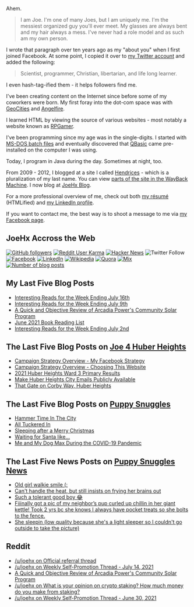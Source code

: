 Ahem.

> I am Joe. I'm one of many Joes, but I am uniquely me. I'm the messiest organized guy you'll ever meet. My glasses are always bent and my hair always a mess. I've never had a role model and as such am my own person.

I wrote that paragraph over ten years ago as my "about you" when I first joined Facebook. At some point, I copied it over to [my Twitter account](https://twitter.com/JoeHxBlog) and added the following:

> Scientist, programmer, Christian, libertarian, and life long learner.

I even hash-tag-ified them - it helps followers find me.

I've been creating content on the Internet since before some of my coworkers were born. My first foray into the dot-com space was with [GeoCities](https://en.wikipedia.org/wiki/Yahoo!_GeoCities) and [Angelfire](https://en.wikipedia.org/wiki/Angelfire).

I learned HTML by viewing the source of various websites - most notably a website known as [RPGamer](https://rpgamer.com/).

I've been programming since my age was in the single-digits. I started with [MS-DOS batch files](https://en.wikipedia.org/wiki/Batch_file) and eventually discovered that [QBasic](https://en.wikipedia.org/wiki/QBasic) came pre-installed on the computer I was using.

Today, I program in Java during the day. Sometimes at night, too.

From 2009 - 2012, I blogged at a site I called [Hendrices](https://www.facebook.com/Hendricescom/) - which is a pluralization of my last name. You can view [parts of the site in the WayBack Machine](https://web.archive.org/web/20090731115109/http://www.hendrices.com/). I now blog at [JoeHx Blog](https://www.joehxblog.com/).

For a more professional overview of me, check out both [my r&eacute;sum&eacute;](https://www.joehxblog.com/resume/) (HTMLified) and [my LinkedIn profile](https://www.linkedin.com/in/joehx/).

If you want to contact me, the best way is to shoot a message to me via [my Facebook page](https://www.facebook.com/JoeHxBlog/).

## JoeHx Accross the Web

[![GitHub followers](https://img.shields.io/github/followers/hendrixjoseph?label=GitHub&style=for-the-badge&logo=github)](https://github.com/hendrixjoseph)
[![Reddit User Karma](https://img.shields.io/reddit/user-karma/combined/joehx?label=Reddit&style=for-the-badge&logo=reddit)](https://www.reddit.com/user/joehx/)
[![Hacker News](https://img.shields.io/badge/dynamic/json?label=hacker+news&query=%24.karma&url=https%3A%2F%2Fhacker-news.firebaseio.com%2Fv0%2Fuser%2Fjoehx2.json&color=ff6600&style=for-the-badge&logo=y-combinator)](https://news.ycombinator.com/user?id=joehx2)
![Twitter Follow](https://img.shields.io/twitter/follow/JoeHxBlog?label=Twitter&style=for-the-badge&logo=twitter&color=1da1f2)
[![Facebook](https://img.shields.io/static/v1?label=FACEBOOK&message=137%20LIKES&color=3b5998&style=for-the-badge&logo=facebook)](https://www.facebook.com/JoeHxBlog)
[![LinkedIn](https://img.shields.io/static/v1?label=linkedin&message=193%20connections&color=2867b2&style=for-the-badge&logo=linkedin)](https://www.linkedin.com/in/joehx)
[![Wikipedia](https://img.shields.io/badge/dynamic/xml?label=wikipedia&query=%2F%2F%2A%5B%40id%3D%22general-stats%22%5D%2Fdiv%2Fdiv%2Fdiv%5B1%5D%2Ftable%2Ftbody%2Ftr%5B11%5D%2Ftd%5B2%5D%2Fstrong&suffix=%20edits&url=https%3A%2F%2Fxtools.wmflabs.org%2Fec%2Fen.wikipedia.org%2FHendrixjoseph&style=for-the-badge&logo=wikipedia&color=9f9f9f)](https://en.wikipedia.org/wiki/User:Hendrixjoseph)
[![Quora](https://img.shields.io/static/v1?label=quora&message=110%20followers&color=b92b27&style=for-the-badge&logo=quora&logoColor=b92b27)](https://www.quora.com/profile/Joseph-Hendrix)
[![Mix](https://img.shields.io/static/v1?label=mix&message=14k%20followers&color=ff8126&style=for-the-badge&logo=mix&logoColor=ff8126)](https://mix.com/joehx)
[![Number of blog posts](https://img.shields.io/endpoint?style=for-the-badge&url=https%3A%2F%2Fwww.joehxblog.com%2Fdata%2Fnumposts.json)](https://www.joehxblog.com/)

## My Last Five Blog Posts

<!-- JOEHXBLOG:START -->
- [Interesting Reads for the Week Ending July 16th](https://www.joehxblog.com/july-16-2021-interesting-reads/)
- [Interesting Reads for the Week Ending July 9th](https://www.joehxblog.com/july-9-2021-interesting-reads/)
- [A Quick and Objective Review of Arcadia Power's Community Solar Program](https://www.joehxblog.com/arcadia-powers-community-solar-program-review/)
- [June 2021 Book Reading List](https://www.joehxblog.com/june-2021-book-reading-list/)
- [Interesting Reads for the Week Ending July 2nd](https://www.joehxblog.com/july-2-2021-interesting-reads/)
<!-- JOEHXBLOG:END -->

## The Last Five Blog Posts on [Joe 4 Huber Heights](https://www.joe4huberheights.com/)

<!-- JOE4HUBERHEIGHTS:START -->
- [Campaign Strategy Overview - My Facebook Strategy](https://www.joe4huberheights.com/my-facebook-strategy/)
- [Campaign Strategy Overview - Choosing This Website](https://www.joe4huberheights.com/choosing-this-website/)
- [2021 Huber Heights Ward 3 Primary Results](https://www.joe4huberheights.com/2021-huber-heights-primary-results/)
- [Make Huber Heights City Emails Publicly Available](https://www.joe4huberheights.com/make-huber-heights-city-emails-publicly-available/)
- [That Gate on Corby Way, Huber Heights](https://www.joe4huberheights.com/that-gate-on-corby-way/)
<!-- JOE4HUBERHEIGHTS:END -->

## The Last Five Blog Posts on [Puppy Snuggles](https://www.puppy-snuggles.com/)

<!-- PUPPY-SNUGGLES:START -->
- [Hammer Time In The City](https://www.puppy-snuggles.com/blog/hammer-time-in-the-city/)
- [All Tuckered In](https://www.puppy-snuggles.com/blog/all-tuckered-in/)
- [Sleeping after a Merry Christmas](https://www.puppy-snuggles.com/blog/sleeping-after-a-merry-christmas/)
- [Waiting for Santa like...](https://www.puppy-snuggles.com/blog/waiting-for-santa-like/)
- [Me and My Dog Max During the COVID-19 Pandemic](https://www.puppy-snuggles.com/blog/me-and-my-dog-max-during-the-covid-19-pandemic/)
<!-- PUPPY-SNUGGLES:END -->

## The Last Five News Posts on [Puppy Snuggles News](https://news.puppy-snuggles.com/)

<!-- PUPPY-SNUGGLES-NEWS:START -->
- [Old girl walkie smile (:](https://news.puppy-snuggles.com/3493017/old-girl-walkie-smile)
- [Can't handle the heat, but still insists on frying her brains out](https://news.puppy-snuggles.com/7770682/cant-handle-the-heat-but-still-insists-on-frying-her-brains-out)
- [Such a tolerant good boy 😂](https://news.puppy-snuggles.com/7762934/such-a-tolerant-good-boy)
- [Fiiinally got a pic of my neighbor’s pup curled up chillin in her giant kettle! Took 2 yrs bc she knows I always have pocket treats so she bolts to the fence.](https://news.puppy-snuggles.com/7210118/fiiinally-got-a-pic-of-my-neighbors-pup-curled-up-chillin-in-her-giant-kettle-took-2-yrs-bc-she-knows-i-always-have-pocket-treats-so-she-bolts-to-the-fence)
- [She sleepin (low quality because she's a light sleeper so I couldn't go outside to take the picture)](https://news.puppy-snuggles.com/7770683/she-sleepin-low-quality-because-shes-a-light-sleeper-so-i-couldnt-go-outside-to-take-the-picture)
<!-- PUPPY-SNUGGLES-NEWS:END -->

## Reddit

<!-- REDDIT:START -->
- [/u/joehx on Official referral thread](https://www.reddit.com/r/Webull/comments/o3sa7q/official_referral_thread/h5a67cx/)
- [/u/joehx on Weekly Self-Promotion Thread - July 14, 2021](https://www.reddit.com/r/financialindependence/comments/ok0f05/weekly_selfpromotion_thread_july_14_2021/h55qy6o/)
- [A Quick and Objective Review of Arcadia Power's Community Solar Program](https://www.reddit.com/r/Blogswap/comments/og8w0e/a_quick_and_objective_review_of_arcadia_powers/)
- [/u/joehx on What is your opinion on crypto staking? How much money do you make from staking?](https://www.reddit.com/r/passive_income/comments/oev57v/what_is_your_opinion_on_crypto_staking_how_much/h49hdzk/)
- [/u/joehx on Weekly Self-Promotion Thread - June 30, 2021](https://www.reddit.com/r/financialindependence/comments/oatb4n/weekly_selfpromotion_thread_june_30_2021/h3kaim5/)
<!-- REDDIT:END -->
